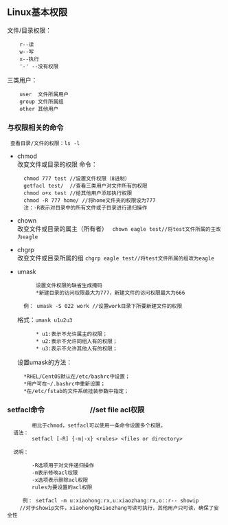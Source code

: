 ## Linux基本权限<br>
文件/目录权限：

        r--读
        w--写
        x--执行
        '-' --没有权限
三类用户：

        user  文件所属用户    
        group 文件所属组      
        other 其他用户        

### 与权限相关的命令
     查看目录/文件的权限：ls -l 
    
- chmod <br>
    改变文件或目录的权限
    命令：

        chmod 777 test //设置文件权限（8进制）
        getfacl test/  //查看三类用户对文件所有的权限
        chmod o+x test //给其他用户添加执行权限
        chmod -R 777 home/ //将home文件夹的权限设为777
        注：-R表示对目录中的所有文件或子目录进行递归操作
        

- chown <br>
    改变文件或目录的属主（所有者）
       ` chown eagle test//将test文件所属的主改为eagle`
       <br>

- chgrp <br>
    改变文件或目录所属的组
       ` chgrp eagle test//将test文件所属的组改为eagle `
       <br>

- umask

            设置文件权限的缺省生成掩码
            *新建目录的访问权限最大为777，新建文件的访问权限最大为666     

        例： umask -S 022 work //设置work目录下所要新建文件的权限
    格式：`umask u1u2u3`

            * u1:表示不允许属主的权限；
            * u2:表示不允许同组人有的权限；
            * u3:表示不允许其他人有的权限；
    设置umask的方法：
        
        *RHEL/CentOS默认在/etc/bashrc中设置；
        *用户可在~/.bashrc中重新设置；
        *在/etc/fstab的文件系统挂装参数中指定；         
       
### setfacl命令          &emsp;&emsp;&emsp;&emsp;&emsp;&emsp; //set file acl权限

            相比于chmod，setfacl可以使用一条命令设置多个权限。
      语法：
            setfacl [-R] {-m|-x} <rules> <files or directory>

      说明：

            -R选项用于对文件递归操作
            -m表示修改acl权限    
            -x选项表示删除acl权限
            rules为要设置的acl权限

         例： setfacl -m u:xiaohong:rx,u:xiaozhang:rx,o::r-- showip 
        //对于showip文件，xiaohong和xiaozhang可读可执行，其他用户只可读，确保了安全性 
                               
